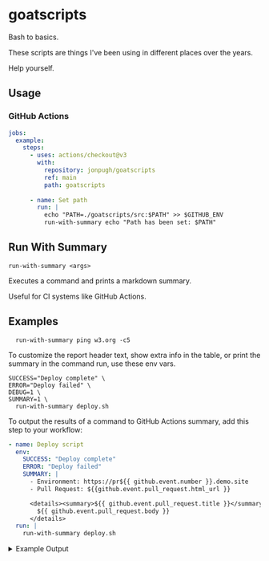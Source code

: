 # goatscripts
Bash to basics.

These scripts are things I've been using in different places over the years.

Help yourself.

## Usage

### GitHub Actions

```yml
jobs:
  example:
    steps:
      - uses: actions/checkout@v3
        with:
          repository: jonpugh/goatscripts
          ref: main
          path: goatscripts
      
      - name: Set path
        run: |
          echo "PATH=./goatscripts/src:$PATH" >> $GITHUB_ENV
          run-with-summary echo "Path has been set: $PATH"
```

## Run With Summary

`run-with-summary <args>`

Executes a command and prints a markdown summary. 

Useful for CI systems like GitHub Actions. 

## Examples

```shell
  run-with-summary ping w3.org -c5
```

To customize the report header text, show extra info in the table, or print the summary in the command run, use these env vars.

```shell
SUCCESS="Deploy complete" \
ERROR="Deploy failed" \
DEBUG=1 \
SUMMARY=1 \
  run-with-summary deploy.sh
```

To output the results of a command to GitHub Actions summary, add this step to your workflow:

```yaml
- name: Deploy script
  env: 
    SUCCESS: "Deploy complete"
    ERROR: "Deploy failed"
    SUMMARY: |
      - Environment: https://pr${{ github.event.number }}.demo.site
      - Pull Request: ${{github.event.pull_request.html_url }}

      <details><summary>${{ github.event.pull_request.title }}</summary>
        ${{ github.event.pull_request.body }}
      </details>
  run: |
    run-with-summary deploy.sh
```

<details>
<summary>Example Output</summary>

# Command complete

Any markdown at all can be put into the SUMMARY env var.

```
ping w3.org -c5
```

```
PING w3.org (104.18.22.19): 56 data bytes
64 bytes from 104.18.22.19: icmp_seq=0 ttl=59 time=9.480 ms
64 bytes from 104.18.22.19: icmp_seq=1 ttl=59 time=13.510 ms
64 bytes from 104.18.22.19: icmp_seq=2 ttl=59 time=12.989 ms
64 bytes from 104.18.22.19: icmp_seq=3 ttl=59 time=15.017 ms
64 bytes from 104.18.22.19: icmp_seq=4 ttl=59 time=13.225 ms

--- w3.org ping statistics ---
5 packets transmitted, 5 packets received, 0.0% packet loss
round-trip min/avg/max/stddev = 9.480/12.844/15.017/1.825 ms
```

| Command    | `ping w3.org -c5`
|------------|-----------------------
| Exit Code  | `0`
| Start Time | 2025-10-03 07:24:40 EDT
| End Time   | 2025-10-03 07:24:40 EDT
| Duration   | 4s
| User       | jonpugh 
| Host       | macbookpro.lan
| Directory  | /Users/jonpugh/Work/Operations/goatscripts

</details>
